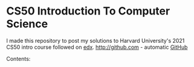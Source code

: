 # CS50 Introduction To Computer Science

I made this repository to post my solutions to Harvard University's 2021 CS50 intro course followed on <a href="https://silicodevalley.com" target="edx">edx</a>.
http://github.com - automatic
[GitHub](http://github.com)

Contents:
